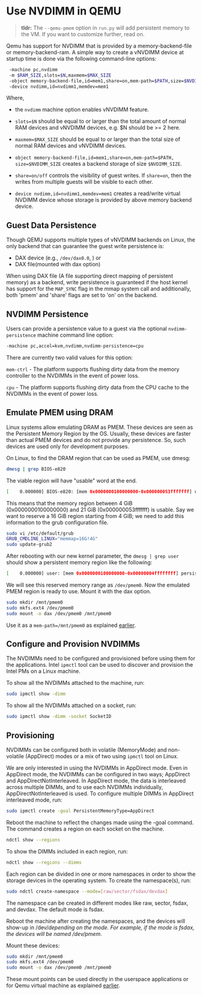 # Use NVDIMM in QEMU

> **tldr:** The `--qemu-pmem` option in `run.py` will add persistent memory to
> the VM. If you want to customize further, read on.

Qemu has support for NVDIMM that is provided by a memory-backend-file or
memory-backend-ram. A simple way to create a vNVDIMM device at startup time is
done via the following command-line options:

```bash
 -machine pc,nvdimm
 -m $RAM_SIZE,slots=$N,maxmem=$MAX_SIZE
 -object memory-backend-file,id=mem1,share=on,mem-path=$PATH,size=$NVDIMM_SIZE
 -device nvdimm,id=nvdimm1,memdev=mem1
 ```

 Where,

* the `nvdimm` machine option enables vNVDIMM feature.

* `slots=$N` should be equal to or larger than the total amount of normal RAM
  devices and vNVDIMM devices, e.g. $N should be >= 2 here.

* `maxmem=$MAX_SIZE` should be equal to or larger than the total size of normal
  RAM devices and vNVDIMM devices.

* `object memory-backend-file,id=mem1,share=on,mem-path=$PATH,
  size=$NVDIMM_SIZE` creates a backend storage of size `$NVDIMM_SIZE`.

* `share=on/off` controls the visibility of guest writes. If `share=on`, then
  the writes from multiple guests will be visible to each other.

* `device nvdimm,id=nvdimm1,memdev=mem1` creates a read/write virtual NVDIMM
  device whose storage is provided by above memory backend device.

## Guest Data Persistence

Though QEMU supports multiple types of vNVDIMM backends on Linux, the only
backend that can guarantee the guest write persistence is:

* DAX device (e.g., `/dev/dax0.0`, ) or
* DAX file(mounted with dax option)

When using DAX file (A file supporting direct mapping of persistent memory) as a
backend, write persistence is guaranteed if the host kernel has support for the
`MAP_SYNC` flag in the mmap system call and additionally, both 'pmem' and
'share' flags are set to 'on' on the backend.

## NVDIMM Persistence

Users can provide a persistence value to a guest via the optional
`nvdimm-persistence` machine command line option:

```bash
-machine pc,accel=kvm,nvdimm,nvdimm-persistence=cpu
```

There are currently two valid values for this option:

`mem-ctrl` - The platform supports flushing dirty data from the memory
controller to the NVDIMMs in the event of power loss.

`cpu` - The platform supports flushing dirty data from the CPU cache to the
NVDIMMs in the event of power loss.

## Emulate PMEM using DRAM

Linux systems allow emulating DRAM as PMEM. These devices are seen as the
Persistent Memory Region by the OS. Usually, these devices are faster than
actual PMEM devices and do not provide any persistence. So, such devices are
used only for development purposes.

On Linux, to find the DRAM region that can be used as PMEM, use dmesg:

```bash
dmesg | grep BIOS-e820
```

The viable region will have "usable" word at the end.

```bash
[    0.000000] BIOS-e820: [mem 0x0000000100000000-0x000000053fffffff] usable
```

This means that the memory region between 4 GiB (0x0000000100000000) and 21 GiB
(0x000000053fffffff) is usable. Say we want to reserve a 16 GiB region starting
from 4 GiB; we need to add this information to the grub configuration file.

```bash
sudo vi /etc/default/grub
GRUB_CMDLINE_LINUX="memmap=16G!4G"
sudo update-grub2
```

After rebooting with our new kernel parameter, the `dmesg | grep user` should
show a persistent memory region like the following:

```bash
[    0.000000] user: [mem 0x0000000100000000-0x00000004ffffffff] persistent (type 12)
```

We will see this reserved memory range as `/dev/pmem0`. Now the emulated PMEM
region is ready to use. Mount it with the dax option.

```bash
sudo mkdir /mnt/pmem0
sudo mkfs.ext4 /dev/pmem0
sudo mount -o dax /dev/pmem0 /mnt/pmem0
```

Use it as a `mem-path=/mnt/pmem0` as explained [earlier](#use-NVDIMM-in-QEMU).

## Configure and Provision NVDIMMs

The NVDIMMs need to be configured and provisioned before using them for the
applications. Intel `ipmctl` tool can be used to discover and provision the
Intel PMs on a Linux machine.

To show all the NVDIMMs attached to the machine, run:

```bash
sudo ipmctl show -dimm
```

To show all the NVDIMMs attached on a socket, run:

```bash
sudo ipmctl show -dimm -socket SocketID
```

## Provisioning

NVDIMMs can be configured both in volatile (MemoryMode) and non-volatile
(AppDirect) modes or a mix of two using `ipmctl` tool on Linux.

We are only interested in using the NVDIMMs in AppDirect mode. Even in
AppDirect mode, the NVDIMMs can be configured in two ways; AppDirect and
AppDirectNotInterleaved. In AppDirect mode, the data is interleaved across
multiple DIMMs, and to use each NVDIMMs individually, AppDirectNotInterleaved
is used. To configure multiple DIMMs in AppDirect interleaved mode, run:

```bash
sudo ipmctl create -goal PersistentMemoryType=AppDirect
```

Reboot the machine to reflect the changes made using the -goal command. The
command creates a region on each socket on the machine.

```bash
ndctl show --regions
```

To show the DIMMs included in each region, run:

```bash
ndctl show --regions --dimms
```

Each region can be divided in one or more namespaces in order to show the storage
devices in the operating system. To create the namespace(s), run:

```bash
sudo ndctl create-namespace --mode=[raw/sector/fsdax/devdax]
```

The namespace can be created in different modes like raw, sector, fsdax,
and devdax. The default mode is fsdax.

Reboot the machine after creating the namespaces, and the devices will
show-up in /dev/*depending on the mode. For example, if the mode is
fsdax, the devices will be named /dev/pmem*.

Mount these devices:

```bash
sudo mkdir /mnt/pmem0
sudo mkfs.ext4 /dev/pmem0
sudo mount -o dax /dev/pmem0 /mnt/pmem0
```

These mount points can be used directly in the userspace applications or
for Qemu virtual machine as explained [earlier](#use-nvdimm-in-qemu).
